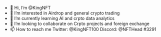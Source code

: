 - 👋 Hi, I’m @KingNFT
- 👀 I’m interested in Airdrop and general crypto trading 
- 🌱 I’m currently learning AI and crpto data analytics 
- 💞️ I’m looking to collaborate on Crpto projects and foreign exchange 
- 📫 How to reach me Twitter: @KingNFT100 Discord: @NFTHead #3291

<!---
Emitok/Emitok is a ✨ special ✨ repository because its `README.md` (this file) appears on your GitHub profile.
You can click the Preview link to take a look at your changes.
--->
